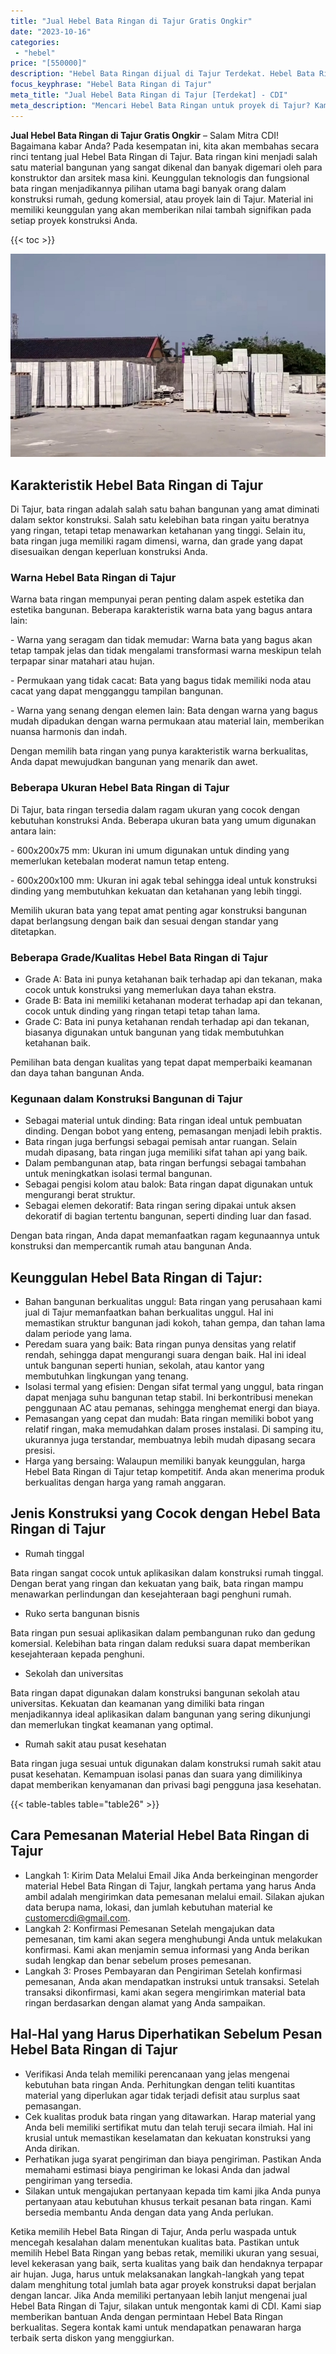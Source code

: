 ```yaml
---
title: "Jual Hebel Bata Ringan di Tajur Gratis Ongkir"
date: "2023-10-16"
categories:
 - "hebel"
price: "[550000]"
description: "Hebel Bata Ringan dijual di Tajur Terdekat. Hebel Bata Ringan ini sering dipakai dalam proyek pembangunan sebagai material dinding yang tahan lama dan awet. Silakan hubungi kami untuk informasi lebih lanjut."
focus_keyphrase: "Hebel Bata Ringan di Tajur"
meta_title: "Jual Hebel Bata Ringan di Tajur [Terdekat] - CDI"
meta_description: "Mencari Hebel Bata Ringan untuk proyek di Tajur? Kami menyediakan Hebel Bata Ringan berkualitas untuk bahan bangunan dinding. Raih penawaran terbaik sekarang."
---
```


**Jual Hebel Bata Ringan di Tajur Gratis Ongkir** – Salam Mitra CDI! Bagaimana kabar Anda? Pada kesempatan ini, kita akan membahas secara rinci tentang jual Hebel Bata Ringan di Tajur. Bata ringan kini menjadi salah satu material bangunan yang sangat dikenal dan banyak digemari oleh para konstruktor dan arsitek masa kini. Keunggulan teknologis dan fungsional bata ringan menjadikannya pilihan utama bagi banyak orang dalam konstruksi rumah, gedung komersial, atau proyek lain di Tajur. Material ini memiliki keunggulan yang akan memberikan nilai tambah signifikan pada setiap proyek konstruksi Anda.

{{< toc >}}

![Jual Hebel Bata Ringan di Tajur Gratis Ongkir](/images/hebel/hebel-bataringan-06.jpg)

## Karakteristik Hebel Bata Ringan di Tajur

Di Tajur, bata ringan adalah salah satu bahan bangunan yang amat diminati dalam sektor konstruksi. Salah satu kelebihan bata ringan yaitu beratnya yang ringan, tetapi tetap menawarkan ketahanan yang tinggi. Selain itu, bata ringan juga memiliki ragam dimensi, warna, dan grade yang dapat disesuaikan dengan keperluan konstruksi Anda.

### Warna Hebel Bata Ringan di Tajur

Warna bata ringan mempunyai peran penting dalam aspek estetika dan estetika bangunan. Beberapa karakteristik warna bata yang bagus antara lain:

\- Warna yang seragam dan tidak memudar: Warna bata yang bagus akan tetap tampak jelas dan tidak mengalami transformasi warna meskipun telah terpapar sinar matahari atau hujan.

\- Permukaan yang tidak cacat: Bata yang bagus tidak memiliki noda atau cacat yang dapat mengganggu tampilan bangunan.

\- Warna yang senang dengan elemen lain: Bata dengan warna yang bagus mudah dipadukan dengan warna permukaan atau material lain, memberikan nuansa harmonis dan indah.

Dengan memilih bata ringan yang punya karakteristik warna berkualitas, Anda dapat mewujudkan bangunan yang menarik dan awet.

### Beberapa Ukuran Hebel Bata Ringan di Tajur

Di Tajur, bata ringan tersedia dalam ragam ukuran yang cocok dengan kebutuhan konstruksi Anda. Beberapa ukuran bata yang umum digunakan antara lain:

\- 600x200x75 mm: Ukuran ini umum digunakan untuk dinding yang memerlukan ketebalan moderat namun tetap enteng.

\- 600x200x100 mm: Ukuran ini agak tebal sehingga ideal untuk konstruksi dinding yang membutuhkan kekuatan dan ketahanan yang lebih tinggi.

Memilih ukuran bata yang tepat amat penting agar konstruksi bangunan dapat berlangsung dengan baik dan sesuai dengan standar yang ditetapkan.

### Beberapa Grade/Kualitas Hebel Bata Ringan di Tajur

*   Grade A: Bata ini punya ketahanan baik terhadap api dan tekanan, maka cocok untuk konstruksi yang memerlukan daya tahan ekstra.
*   Grade B: Bata ini memiliki ketahanan moderat terhadap api dan tekanan, cocok untuk dinding yang ringan tetapi tetap tahan lama.
*   Grade C: Bata ini punya ketahanan rendah terhadap api dan tekanan, biasanya digunakan untuk bangunan yang tidak membutuhkan ketahanan baik.

Pemilihan bata dengan kualitas yang tepat dapat memperbaiki keamanan dan daya tahan bangunan Anda.

### Kegunaan dalam Konstruksi Bangunan di Tajur

*   Sebagai material untuk dinding: Bata ringan ideal untuk pembuatan dinding. Dengan bobot yang enteng, pemasangan menjadi lebih praktis.
*   Bata ringan juga berfungsi sebagai pemisah antar ruangan. Selain mudah dipasang, bata ringan juga memiliki sifat tahan api yang baik.
*   Dalam pembangunan atap, bata ringan berfungsi sebagai tambahan untuk meningkatkan isolasi termal bangunan.
*   Sebagai pengisi kolom atau balok: Bata ringan dapat digunakan untuk mengurangi berat struktur.
*   Sebagai elemen dekoratif: Bata ringan sering dipakai untuk aksen dekoratif di bagian tertentu bangunan, seperti dinding luar dan fasad.

Dengan bata ringan, Anda dapat memanfaatkan ragam kegunaannya untuk konstruksi dan mempercantik rumah atau bangunan Anda.

## Keunggulan Hebel Bata Ringan di Tajur:

*   Bahan bangunan berkualitas unggul: Bata ringan yang perusahaan kami jual di Tajur memanfaatkan bahan berkualitas unggul. Hal ini memastikan struktur bangunan jadi kokoh, tahan gempa, dan tahan lama dalam periode yang lama.
*   Peredam suara yang baik: Bata ringan punya densitas yang relatif rendah, sehingga dapat mengurangi suara dengan baik. Hal ini ideal untuk bangunan seperti hunian, sekolah, atau kantor yang membutuhkan lingkungan yang tenang.
*   Isolasi termal yang efisien: Dengan sifat termal yang unggul, bata ringan dapat menjaga suhu bangunan tetap stabil. Ini berkontribusi menekan penggunaan AC atau pemanas, sehingga menghemat energi dan biaya.
*   Pemasangan yang cepat dan mudah: Bata ringan memiliki bobot yang relatif ringan, maka memudahkan dalam proses instalasi. Di samping itu, ukurannya juga terstandar, membuatnya lebih mudah dipasang secara presisi.
*   Harga yang bersaing: Walaupun memiliki banyak keunggulan, harga Hebel Bata Ringan di Tajur tetap kompetitif. Anda akan menerima produk berkualitas dengan harga yang ramah anggaran.

## Jenis Konstruksi yang Cocok dengan Hebel Bata Ringan di Tajur

*   Rumah tinggal

Bata ringan sangat cocok untuk aplikasikan dalam konstruksi rumah tinggal. Dengan berat yang ringan dan kekuatan yang baik, bata ringan mampu menawarkan perlindungan dan kesejahteraan bagi penghuni rumah.
*   Ruko serta bangunan bisnis

Bata ringan pun sesuai aplikasikan dalam pembangunan ruko dan gedung komersial. Kelebihan bata ringan dalam reduksi suara dapat memberikan kesejahteraan kepada penghuni.
*   Sekolah dan universitas

Bata ringan dapat digunakan dalam konstruksi bangunan sekolah atau universitas. Kekuatan dan keamanan yang dimiliki bata ringan menjadikannya ideal aplikasikan dalam bangunan yang sering dikunjungi dan memerlukan tingkat keamanan yang optimal.
*   Rumah sakit atau pusat kesehatan

Bata ringan juga sesuai untuk digunakan dalam konstruksi rumah sakit atau pusat kesehatan. Kemampuan isolasi panas dan suara yang dimilikinya dapat memberikan kenyamanan dan privasi bagi pengguna jasa kesehatan.

{{< table-tables table="table26" >}}

## Cara Pemesanan Material Hebel Bata Ringan di Tajur

*   Langkah 1: Kirim Data Melalui Email
Jika Anda berkeinginan mengorder material Hebel Bata Ringan di Tajur, langkah pertama yang harus Anda ambil adalah mengirimkan data pemesanan melalui email. Silakan ajukan data berupa nama, lokasi, dan jumlah kebutuhan material ke customercdi@gmail.com.
*   Langkah 2: Konfirmasi Pemesanan
Setelah mengajukan data pemesanan, tim kami akan segera menghubungi Anda untuk melakukan konfirmasi. Kami akan menjamin semua informasi yang Anda berikan sudah lengkap dan benar sebelum proses pemesanan.
*   Langkah 3: Proses Pembayaran dan Pengiriman
Setelah konfirmasi pemesanan, Anda akan mendapatkan instruksi untuk transaksi. Setelah transaksi dikonfirmasi, kami akan segera mengirimkan material bata ringan berdasarkan dengan alamat yang Anda sampaikan.

## Hal-Hal yang Harus Diperhatikan Sebelum Pesan Hebel Bata Ringan di Tajur

*   Verifikasi Anda telah memiliki perencanaan yang jelas mengenai kebutuhan bata ringan Anda. Perhitungkan dengan teliti kuantitas material yang diperlukan agar tidak terjadi defisit atau surplus saat pemasangan.
*   Cek kualitas produk bata ringan yang ditawarkan. Harap material yang Anda beli memiliki sertifikat mutu dan telah teruji secara ilmiah. Hal ini krusial untuk memastikan keselamatan dan kekuatan konstruksi yang Anda dirikan.
*   Perhatikan juga syarat pengiriman dan biaya pengiriman. Pastikan Anda memahami estimasi biaya pengiriman ke lokasi Anda dan jadwal pengiriman yang tersedia.
*   Silakan untuk mengajukan pertanyaan kepada tim kami jika Anda punya pertanyaan atau kebutuhan khusus terkait pesanan bata ringan. Kami bersedia membantu Anda dengan data yang Anda perlukan.

Ketika memilih Hebel Bata Ringan di Tajur, Anda perlu waspada untuk mencegah kesalahan dalam menentukan kualitas bata. Pastikan untuk memilih Hebel Bata Ringan yang bebas retak, memiliki ukuran yang sesuai, level kekerasan yang baik, serta kualitas yang baik dan hendaknya terpapar air hujan. Juga, harus untuk melaksanakan langkah-langkah yang tepat dalam menghitung total jumlah bata agar proyek konstruksi dapat berjalan dengan lancar. Jika Anda memiliki pertanyaan lebih lanjut mengenai jual Hebel Bata Ringan di Tajur, silakan untuk mengontak kami di CDI. Kami siap memberikan bantuan Anda dengan permintaan Hebel Bata Ringan berkualitas. Segera kontak kami untuk mendapatkan penawaran harga terbaik serta diskon yang menggiurkan.